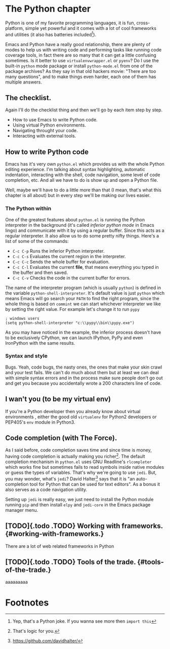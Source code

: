 The Python chapter
==================

Python is one of my favorite programming languages, it is fun,
cross-platform, simple yet powerful and it comes with a lot of cool
frameworks and utilities (it also has batteries included[^1]).

Emacs and Python have a really good relationship, there are plenty of
modes to help us with writing code and performing tasks like running
code coverage tools, in fact there are so many that it can get a little
confusing sometimes. Is it better to use `virtualenvwrapper.el` or
`pyenv`? Do I use the built-in `python` mode package or install
`python-mode.el` from one of the package archives? As they say in that
old hackers movie: \"There are too many questions\", and to make things
even harder, each one of them has multiple answers.

The checklist.
--------------

Again I\'ll do the checklist thing and then we\'ll go by each item step
by step.

-   How to use Emacs to write Python code.
-   Using virtual Python environments.
-   Navigating throught your code.
-   Interacting with external tools.

How to write Python code
------------------------

Emacs has it\'s very own `python.el` which provides us with the whole
Python editing experience. I\'m talking about syntax highlighting,
automatic indentation, interacting with the shell, code navigation, some
level of code completion, etc. And all we have to do is show up and open
a Python file.

Well, maybe we\'ll have to do a little more than that (I mean, that\'s
what this chapter is all about) but in every step we\'ll be making our
lives easier.

### The Python within

One of the greatest features about `python.el` is running the Python
interpreter in the background (it\'s called *inferior python mode* in
Emacs lingo) and communicate with it by using a regular buffer. Since
this acts as a regular interpreter. It also allow us to do some pretty
nifty things. Here\'s a list of some of the commands:

-   `C-c C-p` Runs the inferior Python interpreter.
-   `C-c C-s` Evaluates the current region in the interpreter.
-   `C-c C-c` Sends the whole buffer for evaluation.
-   `C-c C-l` Evaluates the current **file**, that means everything you
    typed in the buffer and then saved.
-   `C-c C-v` Checks the code in the current buffer for errors.

The name of the interpreter program (which is usually `python`) is
defined in the variable `python-shell-interpreter`. It\'s default value
is just `python` which means Emacs will go search your `PATH` to find
the right program, since the whole thing is based on `commint` we can
start whichever interpreter we like by setting the right value. For
example let\'s change it to run `pypy`

``` {.commonlisp org-language="emacs-lisp"}
; windows users
(setq python-shell-interpreter "c:\\pypy\\bin\\pypy.exe")
```

As you may have noticed in the example, the inferior process doesn\'t
have to be exclusively CPython, we can launch IPython, PyPy and even
IronPython with the same results.

### Syntax and style

Bugs. Yeah, code bugs, the nasty ones, the ones that make your skin
crawl and your test fails. We can\'t do much about them but at least we
can deal with simple syntax errors and in the process make sure people
don\'t go out and get you because you accidentally wrote a 200
characters line of code.

I wan\'t you (to be my virtual env)
-----------------------------------

If you\'re a Python developer then you already know about virtual
environments , either the good old `virtualenv` for Python2 developers
or PEP405\'s `env` module in Python3.

Code completion (with The Force).
---------------------------------

As I said before, code completion saves time and since time is money,
having code completion is actually making you richer[^2]. The default
completion mechanism in `python.el` uses GNU Readline\'s `rlcompleter`
which works fine but sometimes fails to read symbols inside native
modules or guess the types of variables. That\'s why we\'re going to use
`jedi`. But, you may wonder, what\'s `jedi`? David Halter[^3] says that
it is \"an auto-completion tool for Python that can be used for text
editors\". As a bonus it also serves as a code navigation utility.

Setting up `jedi` is really easy, we just need to install the Python
module running `pip` and then install `elpy` and `jedi-core` in the
Emacs package manager menu.

[TODO]{.todo .TODO} Working with frameworks. {#working-with-frameworks.}
--------------------------------------------

There are a lot of web related frameworks in Python

[TODO]{.todo .TODO} Tools of the trade. {#tools-of-the-trade.}
---------------------------------------

aaaaaaaaa

Footnotes
=========

[^1]: Yep, that\'s a Python joke. If you wanna see more then
    `import this`

[^2]: That\'s logic for you.

[^3]: <https://github.com/davidhalter/>
